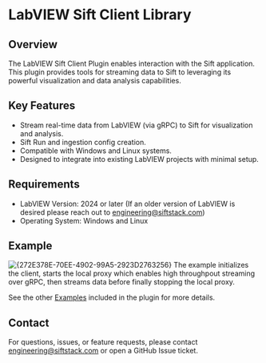 # LabVIEW Sift Client Library
## Overview
The LabVIEW Sift Client Plugin enables interaction with the Sift application. This plugin provides tools for streaming data to Sift to leveraging its powerful visualization and data analysis capabilities.

## Key Features
* Stream real-time data from LabVIEW (via gRPC) to Sift for visualization and analysis.
* Sift Run and ingestion config creation.
* Compatible with Windows and Linux systems.
* Designed to integrate into existing LabVIEW projects with minimal setup.

## Requirements
* LabVIEW Version: 2024 or later (If an older version of LabVIEW is desired please reach out to engineering@siftstack.com)
* Operating System: Windows and Linux

## Example
![{272E378E-70EE-4902-99A5-2923D2763256}](https://github.com/user-attachments/assets/f273ebeb-de6d-46f1-a0c2-a12644ce387b)
The example initializes the client, starts the local proxy which enables high throughpout streaming over gRPC, then streams data before finally stopping the local proxy.

See the other [Examples](/src/Sift/Examples) included in the plugin for more details.


## Contact
For questions, issues, or feature requests, please contact engineering@siftstack.com or open a GitHub Issue ticket.
